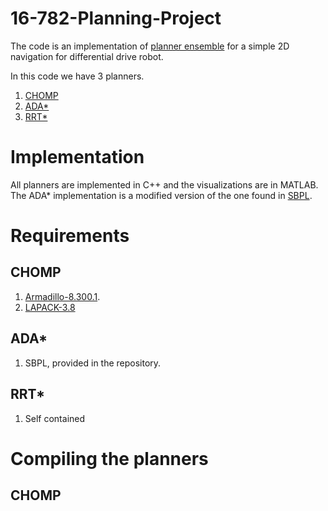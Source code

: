 # 16-782-Planning-Project

The code is an implementation of [planner ensemble](https://www.ri.cmu.edu/pub_files/2014/5/The_Planner%20Ensemble_and_Trajectory_Executive_small.pdf) for a simple 2D navigation for differential drive robot. 

In this code we have 3 planners.
1) [CHOMP](https://www.ri.cmu.edu/pub_files/2009/5/icra09-chomp.pdf)
2) [ADA\*](http://www.cs.cmu.edu/~ggordon/likhachev-etal.anytime-dstar.pdf)
3) [RRT\*](http://www.roboticsproceedings.org/rss06/p34.pdf)

# Implementation
All planners are implemented in C++ and the visualizations are in MATLAB. The ADA\* implementation is a modified version of the one found in [SBPL](https://github.com/sbpl/sbpl).

# Requirements
## CHOMP
1) [Armadillo-8.300.1](http://arma.sourceforge.net/download.html).
2) [LAPACK-3.8](http://www.netlib.org/lapack/#_lapack_version_3_8_0_2)

## ADA*
1) SBPL, provided in the repository.

## RRT*
1) Self contained

# Compiling the planners
## CHOMP
### 
